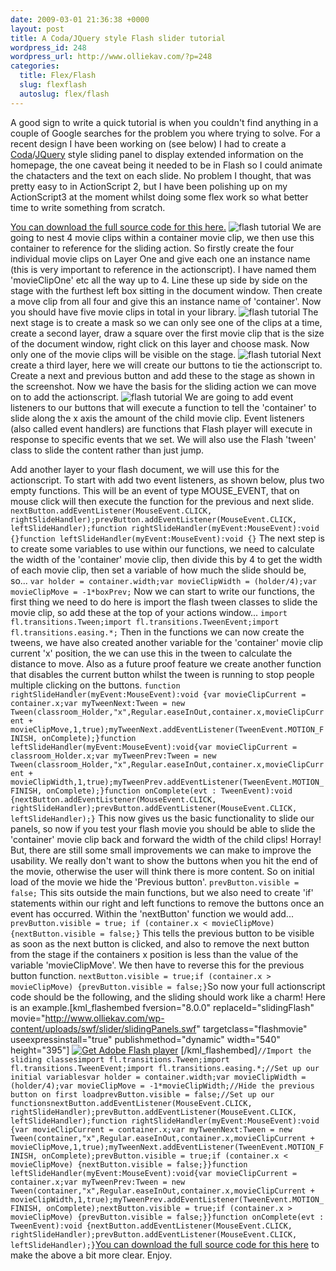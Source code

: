 ```yaml
--- 
date: 2009-03-01 21:36:38 +0000
layout: post
title: A Coda/JQuery style Flash slider tutorial
wordpress_id: 248
wordpress_url: http://www.olliekav.com/?p=248
categories: 
  title: Flex/Flash
  slug: flexflash
  autoslug: flex/flash
---
```

A good sign to write a quick tutorial is when you couldn't find anything in a couple of Google searches for the problem you where trying to solve. <!--more-->
For a recent design I have been working on (see below) I had to create a [Coda](http://www.panic.com/coda/)/[JQuery](http://www.ndoherty.com/demos/coda-slider/1.1.1/) style sliding panel to display extended  information on the homepage, the one caveat being it needed to be in Flash so I could animate the chatacters and the text on each slide. No problem I thought, that was pretty easy to in ActionScript 2, but I have been polishing up on my ActionScript3 at the moment whilst doing some flex work so what better time to write something from scratch.

[You can download the full source code for this here.](http://www.olliekav.com/examples/flash-slider.zip)
![flash tutorial](http://www.olliekav.com/wp-content/uploads/2009/03/likis.gif "flash tutorial")
We are going to nest 4 movie clips within a container movie clip, we then use this container to reference for the sliding action. So firstly create the four individual movie clips on Layer One and give each one an instance name (this is very important to reference in the actionscript). I have named them 'movieClipOne' etc all the way up to 4. Line these up side by side on the stage with the furthest left box sitting in the document window. Then create a move clip from all four and give this an instance name of 'container'. Now you should have five movie clips in total in your library.
![flash tutorial](http://www.olliekav.com/wp-content/uploads/2009/03/flash2.gif "flash tutorial")
The next stage is to create a mask so we can only see one of the clips at a time, create a second layer, draw a square over the first movie clip that is the size of the document window, right click on this layer and choose mask. Now only one of the movie clips will be visible on the stage.
![flash tutorial](http://www.olliekav.com/wp-content/uploads/2009/03/flash3.gif "flash tutorial")
Next create a third layer, here we will create our buttons to tie the actionscript to. Create a next and previous button and add these to the stage as shown in the screenshot. Now we have the basis for the sliding action we can move on to add the actionscript.
![flash tutorial](http://www.olliekav.com/wp-content/uploads/2009/03/flash4.gif "flash tutorial")
We are going to add event listeners to our buttons that will execute a function to tell the 'container' to slide along the x axis the amount of the child movie clip. Event listeners (also called event handlers) are functions that Flash player will execute in response to specific events that we set. We will also use the Flash 'tween' class to slide the content rather than just jump.

Add another layer to your flash document, we will use this for the actionscript. To start with add two event listeners, as shown below, plus two empty functions. This will be an event of type MOUSE_EVENT, that on mouse click will then execute the function for the previous and next slide.
``nextButton.addEventListener(MouseEvent.CLICK, rightSlideHandler);prevButton.addEventListener(MouseEvent.CLICK, leftSlideHandler);function rightSlideHandler(myEvent:MouseEvent):void {}function leftSlideHandler(myEvent:MouseEvent):void {}``
The next step is to create some variables to use within our functions, we need to calculate the width of the 'container' movie clip, then divide this by 4 to get the width of each movie clip, then set a variable of how much the slide should be, so...
``var holder = container.width;var movieClipWidth = (holder/4);var movieClipMove = -1*boxPrev;``
Now we can start to write our functions, the first thing we need to do here is import the flash tween classes to slide the movie clip, so add these at the top of your actions window...
``import fl.transitions.Tween;import fl.transitions.TweenEvent;import fl.transitions.easing.*;``
Then in the functions we can now create the tweens, we have also created another variable for the 'container' movie clip current 'x' position, the we can use this in the tween to calculate the distance to move. Also as a future proof feature we create another function that disables the current button whilst the tween is running to stop people multiple clicking on the buttons.
``function rightSlideHandler(myEvent:MouseEvent):void {var movieClipCurrent = container.x;var myTweenNext:Tween = new Tween(classroom_Holder,"x",Regular.easeInOut,container.x,movieClipCurrent + movieClipMove,1,true);myTweenNext.addEventListener(TweenEvent.MOTION_FINISH, onComplete);}function leftSlideHandler(myEvent:MouseEvent):void{var movieClipCurrent = classroom_Holder.x;var myTweenPrev:Tween = new Tween(classroom_Holder,"x",Regular.easeInOut,container.x,movieClipCurrent + movieClipWidth,1,true);myTweenPrev.addEventListener(TweenEvent.MOTION_FINISH, onComplete);}function onComplete(evt : TweenEvent):void {nextButton.addEventListener(MouseEvent.CLICK, rightSlideHandler);prevButton.addEventListener(MouseEvent.CLICK, leftSlideHandler);}``
This now gives us the basic functionality to slide our panels, so now if you test your flash movie you should be able to slide the 'container' movie clip back and forward the width of the child clips! Horray! But, there are still some small improvements we can make to improve the usability. We really don't want to show the buttons when you hit the end of the movie, otherwise the user will think there is more content. So on initial load of the movie we hide the 'Previous button'.
``prevButton.visible = false;``
This sits outside the main functions, but we also need to create 'if' statements within our right and left functions to remove the buttons once an event has occurred. Within the 'nextButton' function we would add...
``prevButton.visible = true; if (container.x < movieClipMove) {nextButton.visible = false;}``
This tells the previous button to be visible as soon as the next button is clicked, and also to remove the next button from the stage if the containers x position is less than the value of the variable 'movieClipMove'. We then have to reverse this for the previous button function.
``nextButton.visible = true;if (container.x > movieClipMove) {prevButton.visible = false;}``So now your full actionscript code should be the following, and the sliding should work like a charm! Here is an example.[kml_flashembed fversion="8.0.0" replaceId="slidingFlash" movie="http://www.olliekav.com/wp-content/uploads/swf/slider/slidingPanels.swf" targetclass="flashmovie" useexpressinstall="true" publishmethod="dynamic" width="540" height="395"]
[![Get Adobe Flash player](http://www.adobe.com/images/shared/download_buttons/get_flash_player.gif)](http://adobe.com/go/getflashplayer)
[/kml_flashembed]``//Import the sliding classesimport fl.transitions.Tween;import fl.transitions.TweenEvent;import fl.transitions.easing.*;//Set up our initial variablesvar holder = container.width;var movieClipWidth = (holder/4);var movieClipMove = -1*movieClipWidth;//Hide the previous button on first loadprevButton.visible = false;//Set up our functionsnextButton.addEventListener(MouseEvent.CLICK, rightSlideHandler);prevButton.addEventListener(MouseEvent.CLICK, leftSlideHandler);function rightSlideHandler(myEvent:MouseEvent):void {var movieClipCurrent = container.x;var myTweenNext:Tween = new Tween(container,"x",Regular.easeInOut,container.x,movieClipCurrent + movieClipMove,1,true);myTweenNext.addEventListener(TweenEvent.MOTION_FINISH, onComplete);prevButton.visible = true;if (container.x < movieClipMove) {nextButton.visible = false;}}function leftSlideHandler(myEvent:MouseEvent):void{var movieClipCurrent = container.x;var myTweenPrev:Tween = new Tween(container,"x",Regular.easeInOut,container.x,movieClipCurrent + movieClipWidth,1,true);myTweenPrev.addEventListener(TweenEvent.MOTION_FINISH, onComplete);nextButton.visible = true;if (container.x > movieClipMove) {prevButton.visible = false;}}function onComplete(evt : TweenEvent):void {nextButton.addEventListener(MouseEvent.CLICK, rightSlideHandler);prevButton.addEventListener(MouseEvent.CLICK, leftSlideHandler);}``[You can download the full source code for this here](http://www.olliekav.com/examples/flash-slider.zip) to make the above a bit more clear. Enjoy.
